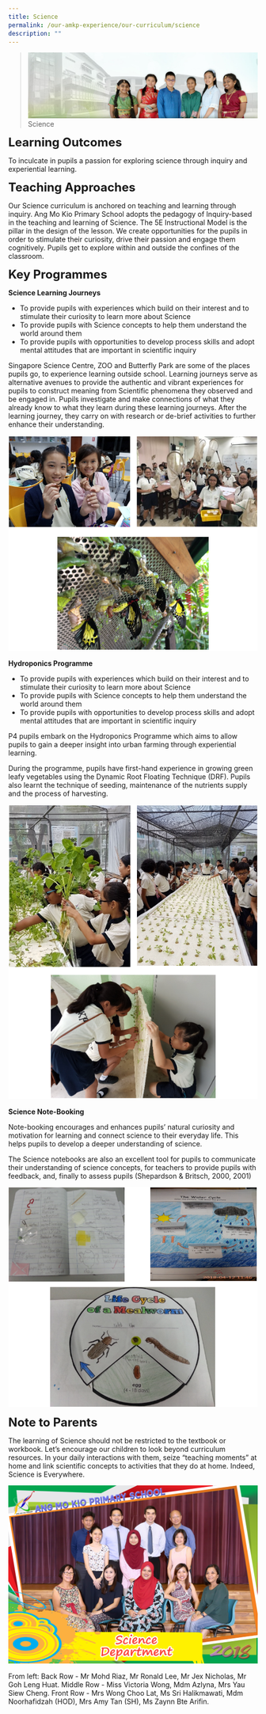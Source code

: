 ```yaml
---
title: Science
permalink: /our-amkp-experience/our-curriculum/science
description: ""
---
```

>![](/images/About%20Us/banner2-with%20bg.jpg)
>Science


**<font size="5">Learning Outcomes</font>**

To inculcate in pupils a passion for exploring science through inquiry and experiential learning.

**<font size="5">Teaching Approaches</font>**

Our Science curriculum is anchored on teaching and learning through inquiry. Ang Mo Kio Primary School adopts the pedagogy of Inquiry-based in the teaching and learning of Science. The 5E Instructional Model is the pillar in the design of the lesson. We create opportunities for the pupils in order to stimulate their curiosity, drive their passion and engage them cognitively. Pupils get to explore within and outside the confines of the classroom.  

**<font size="5">Key Programmes</font>**

**Science Learning Journeys**
* To provide pupils with experiences which build on their interest and to stimulate their curiosity to learn more about Science
* To provide pupils with Science concepts to help them understand the world around them
* To provide pupils with opportunities to develop process skills and adopt mental attitudes that are important in scientific inquiry

Singapore Science Centre, ZOO and Butterfly Park are some of the places pupils go, to experience learning outside school.  Learning journeys serve as alternative avenues to provide the authentic and vibrant experiences for pupils to construct meaning from Scientific phenomena they observed and be engaged in. Pupils investigate and make connections of what they already know to what they learn during these learning journeys.  After the learning journey, they carry on with research or de-brief activities to further enhance their understanding.

![](/images/About%20Us/Our%20AMKP%20Experience/Science%20Block%201.png)

**Hydroponics Programme**

* To provide pupils with experiences which build on their interest and to stimulate their curiosity to learn more about Science
* To provide pupils with Science concepts to help them understand the world around them
* To provide pupils with opportunities to develop process skills and adopt mental attitudes that are important in scientific inquiry

P4 pupils embark on the Hydroponics Programme which aims to allow pupils to gain a deeper insight into urban farming through experiential learning.

During the programme, pupils have first-hand experience in growing green leafy vegetables using the Dynamic Root Floating Technique (DRF). Pupils also learnt the technique of seeding, maintenance of the nutrients supply and the process of harvesting.

![](/images/About%20Us/Our%20AMKP%20Experience/Science%20Block%202.png)


**Science Note-Booking**

Note-booking encourages and enhances pupils’ natural curiosity and motivation for learning and connect science to their everyday life. This helps pupils to develop a deeper understanding of science.

The Science notebooks are also an excellent tool for pupils to communicate their understanding of science concepts, for teachers to provide pupils with feedback, and, finally to assess pupils (Shepardson & Britsch, 2000, 2001)

![](/images/Science%20Block%203.png)

**<font size="5">Note to Parents</font>**

The learning of Science should not be restricted to the textbook or workbook. Let’s encourage our children to look beyond curriculum resources. In your daily interactions with them, seize “teaching moments” at home and link scientific concepts to activities that they do at home. Indeed, Science is Everywhere.  

![](/images/About%20Us/Our%20AMKP%20Experience/SCIENCE_0820_P1.jpg)

From left: Back Row - Mr Mohd Riaz, Mr Ronald Lee, Mr Jex Nicholas, Mr Goh Leng Huat. Middle Row - Miss Victoria Wong, Mdm Azlyna, Mrs Yau Siew Cheng. Front Row - Mrs Wong Choo Lat, Ms Sri Halikmawati, Mdm Noorhafidzah (HOD), Mrs Amy Tan (SH), Ms Zaynn Bte Arifin.